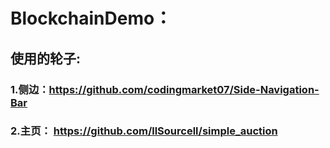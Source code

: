 # BlockchainDemo：

## 使用的轮子:

### 1.侧边：https://github.com/codingmarket07/Side-Navigation-Bar

[Side-Bar]: https://github.com/codingmarket07/Side-Navigation-Bar	"Side-Bar"

### 2.主页： https://github.com/llSourcell/simple_auction

[INDEX]: https://github.com/llSourcell/simple_auction	"index"

